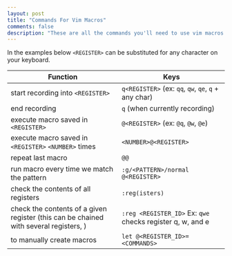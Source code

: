 ```yaml
---
layout: post
title: "Commands For Vim Macros"
comments: false
description: "These are all the commands you'll need to use vim macros.."
---
```


In the examples below `<REGISTER>` can be substituted for any character on your keyboard.

| Function | Keys |
|----------|------|
| start recording into `<REGISTER>` | `q<REGISTER>` (ex: `qq`, `qw`, `qe`, `q` + any char)
| end recording | `q` (when currently recording) |
| execute macro saved in `<REGISTER>`  | `@<REGISTER>` (ex: `@q`, `@w`, `@e`) |
| execute macro saved in `<REGISTER>` `<NUMBER>` times | `<NUMBER>@<REGISTER>` |
| repeat last macro | `@@` |
| run macro every time we match the pattern | `:g/<PATTERN>/normal @<REGISTER>` |  
| check the contents of all registers | `:reg(isters)` |  
| check the contents of a given register (this can be chained with several registers, ) | `:reg <REGISTER_ID>` Ex: `qwe` checks register q, w, and e |
| to manually create macros | `let @<REGISTER_ID>=<COMMANDS>` |